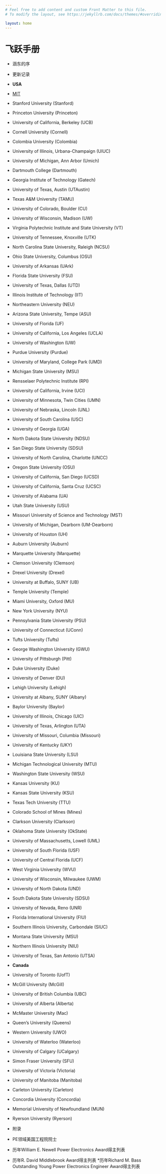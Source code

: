 ```yaml
---
# Feel free to add content and custom Front Matter to this file.
# To modify the layout, see https://jekyllrb.com/docs/themes/#overriding-theme-defaults

layout: home
---
```

# 飞跃手册


* 涵东的序
* 更新记录

* **USA**
 * [MIT](https://zliao555.github.io/my-site/mit)
 * Stanford University (Stanford)
 * Princeton University (Princeton) 
 * University of California, Berkeley (UCB) 
 * Cornell University (Cornell) 
 * Colombia University (Colombia) 
 * University of Illinois, Urbana-Champaign (UIUC)
 * University of Michigan, Ann Arbor (Umich) 
 * Dartmouth College (Dartmouth) 
 * Georgia Institute of Technology (Gatech) 
 * University of Texas, Austin (UTAustin)
 * Texas A&M University (TAMU) 
 * University of Colorado, Boulder (CU)
 * University of Wisconsin, Madison (UW)
 * Virginia Polytechnic Institute and State University (VT) 
 * University of Tennessee, Knoxville (UTK) 
 * North Carolina State University, Raleigh (NCSU) 
 * Ohio State University, Columbus (OSU) 
 * University of Arkansas (UArk) 
 * Florida State University (FSU) 
 * University of Texas, Dallas (UTD) 
 * Illinois Institute of Technology (IIT)
 * Northeastern University (NEU) 
 * Arizona State University, Tempe (ASU) 
 * University of Florida (UF) 
 * University of California, Los Angeles (UCLA) 
 * University of Washington (UW) 
 * Purdue University (Purdue)
 * University of Maryland, College Park (UMD) 
 * Michigan State University (MSU)
 * Rensselaer Polytechnic Institute (RPI)
 * University of California, Irvine (UCI) 
 * University of Minnesota, Twin Cities (UMN) 
 * University of Nebraska, Lincoln (UNL) 
 * University of South Carolina (USC) 
 * University of Georgia (UGA) 
 * North Dakota State University (NDSU) 
 * San Diego State University (SDSU) 
 * University of North Carolina, Charlotte (UNCC) 
 * Oregon State University (OSU)
 * University of California, San Diego (UCSD) 
 * University of California, Santa Cruz (UCSC) 
 * University of Alabama (UA)
 * Utah State University (USU)
 * Missouri University of Science and Technology (MST) 
 * University of Michigan, Dearborn (UM-Dearborn) 
 * University of Houston (UH) 
 * Auburn University (Auburn) 
 * Marquette University (Marquette)
 * Clemson University (Clemson) 
 * Drexel University (Drexel) 
 * University at Buffalo, SUNY (UB) 
 * Temple University (Temple) 
 * Miami University, Oxford (MU) 
 * New York University (NYU) 
 * Pennsylvania State University (PSU) 
 * University of Connecticut (UConn) 
 * Tufts University (Tufts) 
 * George Washington University (GWU) 
 * University of Pittsburgh (Pitt) 
 * Duke University (Duke) 
 * University of Denver (DU) 
 * Lehigh University (Lehigh) 
 * University at Albany, SUNY (Albany) 
 * Baylor University (Baylor) 
 * University of Illinois, Chicago (UIC) 
 * University of Texas, Arlington (UTA) 
 * University of Missouri, Columbia (Missouri) 
 * University of Kentucky (UKY) 
 * Louisiana State University (LSU) 
 * Michigan Technological University (MTU) 
 * Washington State University (WSU) 
 * Kansas University (KU)
 * Kansas State University (KSU) 
 * Texas Tech University (TTU) 
 * Colorado School of Mines (Mines) 
 * Clarkson University (Clarkson) 
 * Oklahoma State University (OkState) 
 * University of Massachusetts, Lowell (UML) 
 * University of South Florida (USF) 
 * University of Central Florida (UCF) 
 * West Virginia University (WVU) 
 * University of Wisconsin, Milwaukee (UWM)
 * University of North Dakota (UND) 
 * South Dakota State University (SDSU) 
 * University of Nevada, Reno (UNR) 
 * Florida International University (FIU) 
 * Southern Illinois University, Carbondale (SIUC) 
 * Montana State University (MSU)
 * Northern Illinois University (NIU) 
 * University of Texas, San Antonio (UTSA) 
 * **Canada** 
 * University of Toronto (UofT) 
 * McGill University (McGill)
 * University of British Columbia (UBC) 
 * University of Alberta (Alberta) 
 * McMaster University (Mac)
 * Queen’s University (Queens) 
 * Western University (UWO)
 * University of Waterloo (Waterloo) 
 * University of Calgary (UCalgary) 
 * Simon Fraser University (SFU)
 * University of Victoria (Victoria) 
 * University of Manitoba (Manitoba)
 * Carleton University (Carleton) 
 * Concordia University (Concordia)
 * Memorial University of Newfoundland (MUN) 
 * Ryerson University (Ryerson) 
* 附录 
* PE领域美国工程院院士 
* 历年William E. Newell Power Electronics Award得主列表 
* 历年R. David Middlebrook Award得主列表 
*历年Richard M. Bass Outstanding Young Power Electronics Engineer Award得主列表 
